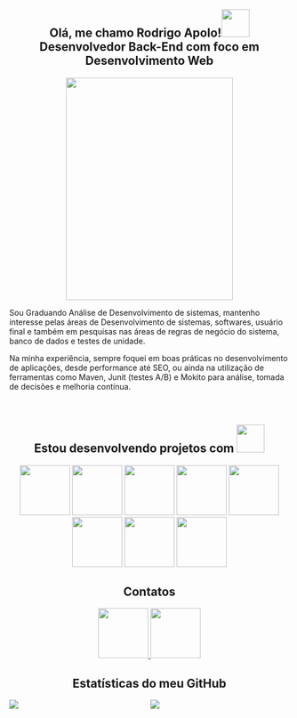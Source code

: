 <div align="center">
  
## Olá, me chamo Rodrigo Apolo!<img src = "https://raw.githubusercontent.com/MartinHeinz/MartinHeinz/master/wave.gif" width = 50px> <br/> Desenvolvedor Back-End com foco em Desenvolvimento Web 

<img src="https://user-images.githubusercontent.com/70405959/159364625-09577394-fd15-4325-b854-07f17c97cf6a.png" width="300" height="400"/>

 </div>


Sou Graduando Análise de Desenvolvimento de sistemas, mantenho interesse pelas áreas de Desenvolvimento de sistemas, softwares,  usuário final e também em pesquisas nas áreas de regras de negócio do sistema, banco de dados e testes de unidade.

Na minha experiência, sempre foquei em boas práticas no desenvolvimento de aplicações, desde performance até SEO, ou ainda na utilização de ferramentas como Maven, Junit (testes A/B) e Mokito para análise, tomada de decisões e melhoria contínua. 

<br/>

<div align="center">

## Estou desenvolvendo projetos com  <img src = "https://media2.giphy.com/media/QssGEmpkyEOhBCb7e1/giphy.gif?cid=ecf05e47a0n3gi1bfqntqmob8g9aid1oyj2wr3ds3mg700bl&rid=giphy.gif" width = 50px> </h2>

<img width="90" height="90" src="https://cdn.jsdelivr.net/gh/devicons/devicon/icons/java/java-original.svg"/>
<img width="90" height="90" src="https://cdn.jsdelivr.net/gh/devicons/devicon/icons/linux/linux-original.svg" />
<img width="90" height="90" src="https://cdn.jsdelivr.net/gh/devicons/devicon/icons/mysql/mysql-original-wordmark.svg"/>
<img width="90" height="90" src="https://cdn.jsdelivr.net/gh/devicons/devicon/icons/spring/spring-original-wordmark.svg"/>
<img width="90" height="90" src="https://cdn.jsdelivr.net/gh/devicons/devicon/icons/javascript/javascript-original.svg"/>
<img width="90" height="90" src="https://cdn.jsdelivr.net/gh/devicons/devicon/icons/html5/html5-original.svg"/>
<img width="90" height="90" src="https://cdn.jsdelivr.net/gh/devicons/devicon/icons/css3/css3-original.svg"/>
<img width="90" height="90" src="https://cdn.jsdelivr.net/gh/devicons/devicon/icons/git/git-original-wordmark.svg"/>

<br/>

## Contatos

<a href="https://www.linkedin.com/in/rodrigo-apolo/" target="_blank">
<img width="90" height="90"  src="https://cdn.jsdelivr.net/gh/devicons/devicon/icons/linkedin/linkedin-original.svg"/>
</a>  

<a href = "https://www.github.com/rodrigoapolo" target="_blank">
<img width="90" height="90" src="https://camo.githubusercontent.com/18a2fa2ff29bbb86a86819ec50536c3c38bc9fc0ca6b3d17ef48eaf50ea34983/68747470733a2f2f6d65646961312e67697068792e636f6d2f6d656469612f6475334a336358797a686a3735494f6776412f67697068792e6769663f6369643d65636630356534377832673033346939707a77747a7a7364337867673277396e723934743474666c6262676f33303038267269643d67697068792e676966"/>
</a>
              
</div>

<h2 align="center"> Estatísticas do meu GitHub </h2>
<div align="center">
<a href="https://github.com/anuraghazra/github-readme-stats">
<img align="left" src="https://github-readme-stats.vercel.app/api?username=rodrigoapolo&count_private=true&show_icons=true&theme=algolia" />
</a>
<a href="https://github.com/anuraghazra/convoychat">
<img align="center" src="https://github-readme-stats.vercel.app/api/top-langs/?username=rodrigoapolo&theme=algolia&count_private=true" />
</a>
</div>

<!-- ![Snake animation](https://github.com/rodrigoapolo/rodrigoapolo/blob/output/github-contribution-grid-snake.svg)-->
